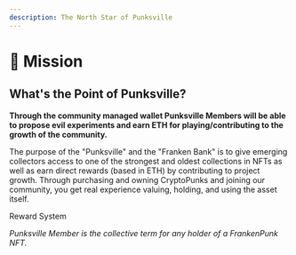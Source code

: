 ```yaml
---
description: The North Star of Punksville
---
```


# 👾 Mission

## What's the Point of Punksville?

**Through the community managed wallet Punksville Members will be able to propose evil experiments and earn ETH for playing/contributing to the growth of the community.**

The purpose of the "Punksville" and the "Franken Bank"  is to give emerging collectors access to one of the strongest and oldest collections in NFTs as well as earn direct rewards (based in ETH) by contributing to project growth. Through purchasing and owning CryptoPunks and joining our community, you get real experience valuing, holding, and using the asset itself.&#x20;

Reward System&#x20;

_Punksville Member is the collective term for any holder of a FrankenPunk NFT._&#x20;

&#x20;

